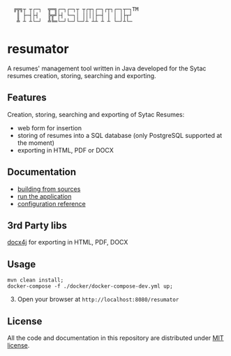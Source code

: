 ```
  ╔╦╗┬ ┬┌─┐  ╦═╗┌─┐┌─┐┬ ┬┌┬┐┌─┐┌┬┐┌─┐┬─┐TM
   ║ ├─┤├┤   ╠╦╝├┤ └─┐│ ││││├─┤ │ │ │├┬┘
   ╩ ┴ ┴└─┘  ╩╚═└─┘└─┘└─┘┴ ┴┴ ┴ ┴ └─┘┴└─
```

# resumator
A resumes' management tool written in Java developed for the Sytac resumes creation, storing, searching and exporting.

## Features
Creation, storing, searching and exporting of Sytac Resumes:
- web form for insertion
- storing of resumes into a SQL database (only PostgreSQL supported at the moment)
- exporting in HTML, PDF or DOCX

## Documentation

- [building from sources](https://github.com/sytac/resumator/blob/master/doc/building.md)
- [run the application](https://github.com/sytac/resumator/blob/master/doc/running.md)
- [configuration reference](https://github.com/sytac/resumator/blob/master/doc/configure.md)

## 3rd Party libs
[docx4j](https://github.com/plutext/docx4j) for exporting in HTML, PDF, DOCX

## Usage
```
mvn clean install;
docker-compose -f ./docker/docker-compose-dev.yml up;
```

3. Open your browser at `http://localhost:8080/resumator`

## License
All the code and documentation in this repository are distributed under [MIT license](https://opensource.org/licenses/MIT).
